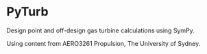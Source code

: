 # PyTurb

Design point and off-design gas turbine calculations using SymPy.

Using content from AERO3261 Propulsion, The University of Sydney.